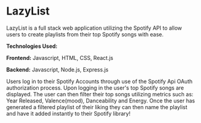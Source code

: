 # LazyList

LazyList is a full stack web application utilizing the Spotify API to allow users to create playlists from their top Spotify songs with ease. 

**Technologies Used:**

**Frontend:** Javascript, HTML, CSS, React.js

**Backend:** Javascript, Node.js, Express.js

Users log in to their Spotify Accounts through use of the Spotify Api OAuth authorization process. Upon logging in the user's top Spotify songs are displayed. The user can then filter their top songs utilizing metrics such as: Year Released, Valence(mood), Danceability and Energy. Once the user has generated a filtered playlist of their liking they can then name the playlist and have it added instantly to their Spotify library! 
